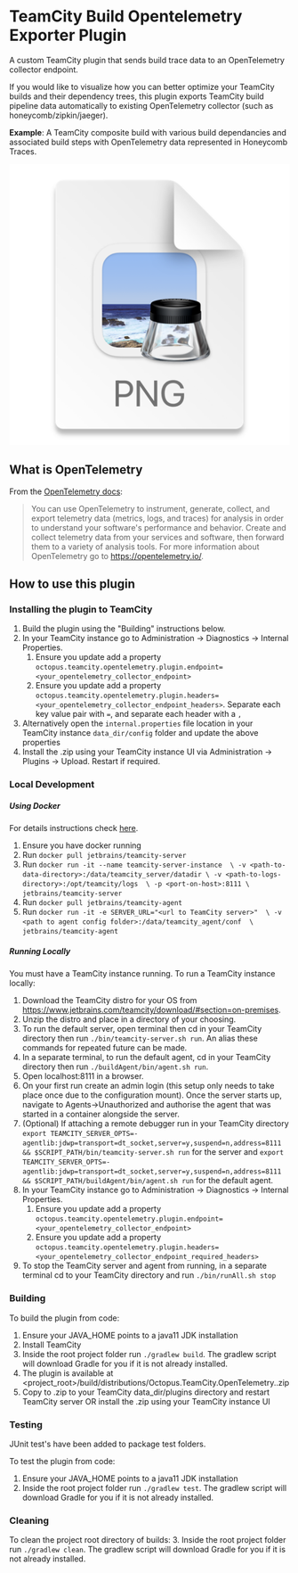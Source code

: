# TeamCity Build Opentelemetry Exporter Plugin

A custom TeamCity plugin that sends build trace data to an OpenTelemetry collector endpoint.

If you would like to visualize how you can better optimize your TeamCity builds and their dependency trees, this plugin exports TeamCity build pipeline data automatically to existing OpenTelemetry collector (such as honeycomb/zipkin/jaeger). 

**Example**: A TeamCity composite build with various build dependancies and associated build steps with OpenTelemetry data represented in Honeycomb Traces.

![trace_image](./trace_image.png)

## What is OpenTelemetry


From the [OpenTelemetry docs](https://opentelemetry.io/docs/):

> You can use OpenTelemetry to instrument, generate, collect, and export telemetry data (metrics, logs, and traces) for analysis in order to understand your software's performance and behavior. Create and collect telemetry data from your services and software, then forward them to a variety of analysis tools. For more information about OpenTelemetry go to https://opentelemetry.io/.

## How to use this plugin

### Installing the plugin to TeamCity

1. Build the plugin using the "Building" instructions below.
2. In your TeamCity instance go to Administration -> Diagnostics -> Internal Properties.
    1. Ensure you update add a property `octopus.teamcity.opentelemetry.plugin.endpoint=<your_opentelemetry_collector_endpoint>`
    2. Ensure you update add a property `octopus.teamcity.opentelemetry.plugin.headers=<your_opentelemetry_collector_endpoint_headers>`. Separate each key value pair with `=`, and separate each header with a `,`
3. Alternatively open the `internal.properties` file location in your TeamCity instance `data_dir/config` folder and update the above properties
4. Install the .zip using your TeamCity instance UI via Administration -> Plugins -> Upload. Restart if required.

### Local Development

##### Using Docker

For details instructions check [here](https://hub.docker.com/r/jetbrains/teamcity-server).

1. Ensure you have docker running
2. Run `docker pull jetbrains/teamcity-server`
3. Run `docker run -it --name teamcity-server-instance  \
   -v <path-to-data-directory>:/data/teamcity_server/datadir \
   -v <path-to-logs-directory>:/opt/teamcity/logs  \
   -p <port-on-host>:8111 \
   jetbrains/teamcity-server`
4. Run `docker pull jetbrains/teamcity-agent`
5. Run `docker run -it -e SERVER_URL="<url to TeamCity server>"  \
   -v <path to agent config folder>:/data/teamcity_agent/conf  \      
   jetbrains/teamcity-agent`

##### Running Locally

You must have a TeamCity instance running. To run a TeamCity instance locally:
1. Download the TeamCity distro for your OS from https://www.jetbrains.com/teamcity/download/#section=on-premises.
2. Unzip the distro and place in a directory of your choosing. 
3. To run the default server, open terminal then cd in your TeamCity directory then run `./bin/teamcity-server.sh run`. An alias these commands for repeated future can be made.
4. In a separate terminal, to run the default agent, cd in your TeamCity directory then run `./buildAgent/bin/agent.sh run`.
5. Open localhost:8111 in a browser.
6. On your first run create an admin login (this setup only needs to take place once due to the configuration mount). Once the server starts up, navigate to Agents->Unauthorized and authorise the agent that was started in a container alongside the server.
7. (Optional) If attaching a remote debugger run in your TeamCity directory `export TEAMCITY_SERVER_OPTS=-agentlib:jdwp=transport=dt_socket,server=y,suspend=n,address=8111 && $SCRIPT_PATH/bin/teamcity-server.sh run` for the server and `export TEAMCITY_SERVER_OPTS=-agentlib:jdwp=transport=dt_socket,server=y,suspend=n,address=8111 && $SCRIPT_PATH/buildAgent/bin/agent.sh run` for the default agent.
8. In your TeamCity instance go to Administration -> Diagnostics -> Internal Properties.
   1. Ensure you update add a property `octopus.teamcity.opentelemetry.plugin.endpoint=<your_opentelemetry_collector_endpoint>`
   2. Ensure you update add a property `octopus.teamcity.opentelemetry.plugin.headers=<your_opentelemetry_collector_endpoint_required_headers>`
9. To stop the TeamCity server and agent from running, in a separate terminal cd to your TeamCity directory and run `./bin/runAll.sh stop`

### Building

To build the plugin from code:
1. Ensure your JAVA_HOME points to a java11 JDK installation
2. Install TeamCity
3. Inside the root project folder run `./gradlew build`. The gradlew script will download Gradle for you if it is not already installed.
4. The plugin is available at <project_root>/build/distributions/Octopus.TeamCity.OpenTelemetry.<version>.zip
5. Copy to .zip to your TeamCity data_dir/plugins directory and restart TeamCity server OR install the .zip using your TeamCity instance UI

### Testing

JUnit test's have been added to package test folders.

To test the plugin from code:
1. Ensure your JAVA_HOME points to a java11 JDK installation
2. Inside the root project folder run `./gradlew test`. The gradlew script will download Gradle for you if it is not already installed.

### Cleaning

To clean the project root directory of builds:
3. Inside the root project folder run `./gradlew clean`. The gradlew script will download Gradle for you if it is not already installed.
